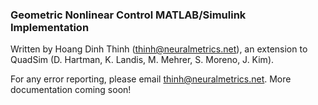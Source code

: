 ### Geometric Nonlinear Control MATLAB/Simulink Implementation

Written by Hoang Dinh Thinh (thinh@neuralmetrics.net), an extension to QuadSim (D. Hartman, K. Landis, M. Mehrer, S. Moreno, J. Kim).

For any error reporting, please email thinh@neuralmetrics.net. More documentation coming soon!